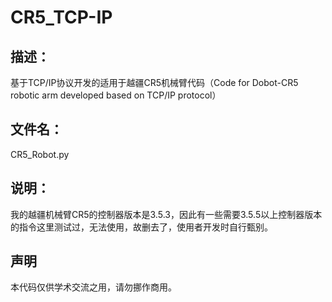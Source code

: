 # CR5_TCP-IP
## 描述：
基于TCP/IP协议开发的适用于越疆CR5机械臂代码（Code for Dobot-CR5 robotic arm developed based on TCP/IP protocol）

## 文件名：
CR5_Robot.py

## 说明：
我的越疆机械臂CR5的控制器版本是3.5.3，因此有一些需要3.5.5以上控制器版本的指令这里测试过，无法使用，故删去了，使用者开发时自行甄别。

## 声明
本代码仅供学术交流之用，请勿挪作商用。